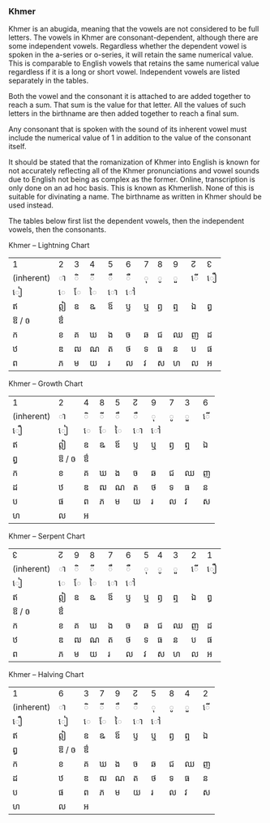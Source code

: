 ### <span id="anchor-33"></span>Khmer

Khmer is an abugida, meaning that the vowels are not considered to be
full letters. The vowels in Khmer are consonant-dependent, although
there are some independent vowels. Regardless whether the dependent
vowel is spoken in the a-series or o-series, it will retain the same
numerical value. This is comparable to English vowels that retains the
same numerical value regardless if it is a long or short vowel.
Independent vowels are listed separately in the tables. 

Both the vowel and the consonant it is attached to are added together to
reach a sum. That sum is the value for that letter. All the values of
such letters in the birthname are then added together to reach a final
sum.

Any consonant that is spoken with the sound of its inherent vowel must
include the numerical value of 1 in addition to the value of the
consonant itself. 

It should be stated that the romanization of Khmer into English is known
for not accurately reflecting all of the Khmer pronunciations and vowel
sounds due to English not being as complex as the former. Online,
transcription is only done on an ad hoc basis. This is known as
Khmerlish. None of this is suitable for divinating a name. The birthname
as written in Khmer should be used instead.

The tables below first list the dependent vowels, then the independent
vowels, then the consonants. 

Khmer – Lightning Chart

|            |   |   |   |   |   |   |   |   |   |   |
| ---------- | - | - | - | - | - | - | - | - | - | - |
| 1          | 2 | 3 | 4 | 5 | 6 | 7 | 8 | 9 | ↊ | ↋ |
| (inherent) | ា | ិ | ី | ឹ | ឺ | ុ | ូ | ួ | ើ | ឿ |
| ៀ          | េ | ែ | ៃ | ោ | ៅ |   |   |   |   |   |
| ឥ          | ឦ | ឧ | ឩ | ឪ | ឫ | ឬ | ឭ | ឮ | ឯ | ឰ |
| ឱ / ឲ      | ឳ |   |   |   |   |   |   |   |   |   |
| ក          | ខ | គ | ឃ | ង | ច | ឆ | ជ | ឈ | ញ | ដ |
| ឋ          | ឌ | ឍ | ណ | ត | ថ | ទ | ធ | ន | ប | ផ |
| ព          | ភ | ម | យ | រ | ល | វ | ស | ហ | ល | អ |

Khmer – Growth Chart

|            |       |   |   |   |   |   |   |   |   |
| ---------- | ----- | - | - | - | - | - | - | - | - |
| 1          | 2     | 4 | 8 | 5 | ↊ | 9 | 7 | 3 | 6 |
| (inherent) | ា     | ិ | ី | ឹ | ឺ | ុ | ូ | ួ | ើ |
| ឿ          | ៀ     | េ | ែ | ៃ | ោ | ៅ |   |   |   |
| ឥ          | ឦ     | ឧ | ឩ | ឪ | ឫ | ឬ | ឭ | ឮ | ឯ |
| ឰ          | ឱ / ឲ | ឳ |   |   |   |   |   |   |   |
| ក          | ខ     | គ | ឃ | ង | ច | ឆ | ជ | ឈ | ញ |
| ដ          | ឋ     | ឌ | ឍ | ណ | ត | ថ | ទ | ធ | ន |
| ប          | ផ     | ព | ភ | ម | យ | រ | ល | វ | ស |
| ហ          | ល     | អ |   |   |   |   |   |   |   |

Khmer – Serpent Chart

|            |   |   |   |   |   |   |   |   |   |   |
| ---------- | - | - | - | - | - | - | - | - | - | - |
| ↋          | ↊ | 9 | 8 | 7 | 6 | 5 | 4 | 3 | 2 | 1 |
| (inherent) | ា | ិ | ី | ឹ | ឺ | ុ | ូ | ួ | ើ | ឿ |
| ៀ          | េ | ែ | ៃ | ោ | ៅ |   |   |   |   |   |
| ឥ          | ឦ | ឧ | ឩ | ឪ | ឫ | ឬ | ឭ | ឮ | ឯ | ឰ |
| ឱ / ឲ      | ឳ |   |   |   |   |   |   |   |   |   |
| ក          | ខ | គ | ឃ | ង | ច | ឆ | ជ | ឈ | ញ | ដ |
| ឋ          | ឌ | ឍ | ណ | ត | ថ | ទ | ធ | ន | ប | ផ |
| ព          | ភ | ម | យ | រ | ល | វ | ស | ហ | ល | អ |

Khmer – Halving Chart

|            |       |   |   |   |   |   |   |   |   |
| ---------- | ----- | - | - | - | - | - | - | - | - |
| 1          | 6     | 3 | 7 | 9 | ↊ | 5 | 8 | 4 | 2 |
| (inherent) | ា     | ិ | ី | ឹ | ឺ | ុ | ូ | ួ | ើ |
| ឿ          | ៀ     | េ | ែ | ៃ | ោ | ៅ |   |   |   |
| ឥ          | ឦ     | ឧ | ឩ | ឪ | ឫ | ឬ | ឭ | ឮ | ឯ |
| ឰ          | ឱ / ឲ | ឳ |   |   |   |   |   |   |   |
| ក          | ខ     | គ | ឃ | ង | ច | ឆ | ជ | ឈ | ញ |
| ដ          | ឋ     | ឌ | ឍ | ណ | ត | ថ | ទ | ធ | ន |
| ប          | ផ     | ព | ភ | ម | យ | រ | ល | វ | ស |
| ហ          | ល     | អ |   |   |   |   |   |   |   |
